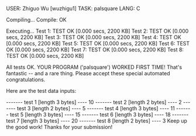 USER: Zhiguo Wu [wuzhigu1]
TASK: palsquare
LANG: C

Compiling...
Compile: OK

Executing...
   Test 1: TEST OK [0.000 secs, 2200 KB]
   Test 2: TEST OK [0.000 secs, 2200 KB]
   Test 3: TEST OK [0.000 secs, 2200 KB]
   Test 4: TEST OK [0.000 secs, 2200 KB]
   Test 5: TEST OK [0.000 secs, 2200 KB]
   Test 6: TEST OK [0.000 secs, 2200 KB]
   Test 7: TEST OK [0.000 secs, 2200 KB]
   Test 8: TEST OK [0.000 secs, 2200 KB]

All tests OK.
YOUR PROGRAM ('palsquare') WORKED FIRST TIME!  That's fantastic
-- and a rare thing.  Please accept these special automated
congratulations.

Here are the test data inputs:

------- test 1 [length 3 bytes] ----
10
------- test 2 [length 2 bytes] ----
2
------- test 3 [length 2 bytes] ----
5
------- test 4 [length 3 bytes] ----
11
------- test 5 [length 3 bytes] ----
15
------- test 6 [length 3 bytes] ----
18
------- test 7 [length 3 bytes] ----
20
------- test 8 [length 2 bytes] ----
3
Keep up the good work!
Thanks for your submission!
